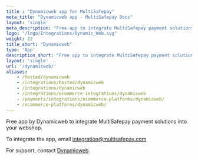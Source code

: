 ```yaml
---
title : "Dynamicweb app for MultiSafepay"
meta_title: "Dynamicweb app - MultiSafepay Docs"
layout: 'single'
meta_description: "Free app to integrate MultiSafepay payment solutions into your Dynamicweb webshop."
logo: "/logo/Integrations/Dynamic_Web.svg"
weight: 22
title_short: "Dynamicweb"
type: 'App'
description_short: "Free app to integrate MultiSafepay payment solutions into your Dynamicweb webshop."
layout: 'single'
url: '/dynamicweb/'
aliases: 
    - /hosted/dynamicweb
    - /integrations/hosted/dynamicweb
    - /integrations/dynamicweb
    - /integrations/ecommerce-integrations/dynamicweb
    - /payments/integrations/ecommerce-platforms/dynamicweb/
    - /ecommerce-platforms/dynamicweb/
---
```

Free app by Dynamicweb to integrate MultiSafepay payment solutions into your webshop. 

To integrate the app, email <integration@multisafepay.com>

For support, contact [Dynamicweb](https://www.dynamicweb.com/about/contact-us). 

